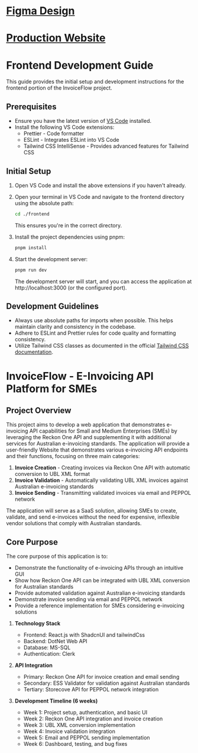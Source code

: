 # [Figma Design](https://www.figma.com/design/SruUTfQpmjBHLHvfhX8wvk/InvoiceFlow?node-id=0-1&t=18wcQwIfbpLvfWtK-1)

# [Production Website](https://myinvoiceflow.netlify.app)

# Frontend Development Guide

This guide provides the initial setup and development instructions for the frontend portion of the InvoiceFlow project.

## Prerequisites

- Ensure you have the latest version of [VS Code](https://code.visualstudio.com/) installed.
- Install the following VS Code extensions:
  - Prettier - Code formatter
  - ESLint - Integrates ESLint into VS Code
  - Tailwind CSS IntelliSense - Provides advanced features for Tailwind CSS

## Initial Setup

1. Open VS Code and install the above extensions if you haven't already.

2. Open your terminal in VS Code and navigate to the frontend directory using the absolute path:

   ```bash
   cd ./frontend
   ```

   This ensures you're in the correct directory.

3. Install the project dependencies using pnpm:

   ```bash
   pnpm install
   ```

4. Start the development server:
   ```bash
   pnpm run dev
   ```
   The development server will start, and you can access the application at http://localhost:3000 (or the configured port).

## Development Guidelines

- Always use absolute paths for imports when possible. This helps maintain clarity and consistency in the codebase.
- Adhere to ESLint and Prettier rules for code quality and formatting consistency.
- Utilize Tailwind CSS classes as documented in the official [Tailwind CSS documentation](https://tailwindcss.com/docs).



# InvoiceFlow - E-Invoicing API Platform for SMEs 

## Project Overview

This project aims to develop a web application that demonstrates e-invoicing API capabilities for Small and Medium Enterprises (SMEs) by leveraging the Reckon One API and supplementing it with additional services for Australian e-invoicing standards. The application will provide a user-friendly Website that demonstrates various e-invoicing API endpoints and their functions, focusing on three main categories:

1. **Invoice Creation** - Creating invoices via Reckon One API with automatic conversion to UBL XML format
2. **Invoice Validation** - Automatically validating UBL XML invoices against Australian e-invoicing standards
3. **Invoice Sending** - Transmitting validated invoices via email and PEPPOL network

The application will serve as a SaaS solution, allowing SMEs to create, validate, and send e-invoices without the need for expensive, inflexible vendor solutions that comply with Australian standards.

## Core Purpose

The core purpose of this application is to:

- Demonstrate the functionality of e-invoicing APIs through an intuitive GUI
- Show how Reckon One API can be integrated with UBL XML conversion for Australian standards
- Provide automated validation against Australian e-invoicing standards
- Demonstrate invoice sending via email and PEPPOL network
- Provide a reference implementation for SMEs considering e-invoicing solutions

1. **Technology Stack**

   - Frontend: React.js with ShadcnUI and tailwindCss
   - Backend: DotNet Web API
   - Database: MS-SQL
   - Authentication: Clerk

2. **API Integration**

   - Primary: Reckon One API for invoice creation and email sending
   - Secondary: ESS Validator for validation against Australian standards
   - Tertiary: Storecove API for PEPPOL network integration

3. **Development Timeline (6 weeks)**

   - Week 1: Project setup, authentication, and basic UI
   - Week 2: Reckon One API integration and invoice creation
   - Week 3: UBL XML conversion implementation
   - Week 4: Invoice validation integration
   - Week 5: Email and PEPPOL sending implementation
   - Week 6: Dashboard, testing, and bug fixes

